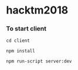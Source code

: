 # hacktm2018

### To start client
```
cd client
```

```
npm install
```

```
npm run-script server:dev
```
